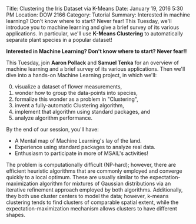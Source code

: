 Title: Clustering the Iris Dataset via K-Means
Date: January 19, 2016 5:30 PM
Location: DOW 2166
Category: Tutorial
Summary: Interested in machine learning?  Don't know where to start?  Never fear!  This Tuesday, we'll introduce you to machine learning and give a brief survey of its various applications.  In particular, we'll use **K-Means Clustering** to automatically separate plant species in a popular dataset!

**Interested in Machine Learning?  Don't know where to start?  Never fear!!**

This Tuesday, join **Aaron Pollack** and **Samuel Tenka** for an overview of machine learning and a brief survey of its various applications. Then we'll dive into
a hands-on Machine Learning project, in which we'll:

 0. visualize a dataset of flower measurements,
 1. wonder how to group the data-points into species,
 2. formalize this wonder as a problem in "Clustering",
 3. invent a fully-automatic Clustering algorithm,
 4. implement that algorithm using standard packages, and
 5. analyze algorithm performance.

By the end of our session, you'll have:

 * A Mental map of Machine Learning's lay of the land.
 * Experience using standard packages to analyze real data.
 * Enthusiasm to participate in more of MSAIL's activities!

The problem is computationally difficult (NP-hard); however, there are efficient heuristic algorithms that are commonly employed and converge quickly to a local optimum. These are usually similar to the expectation-maximization algorithm for mixtures of Gaussian distributions via an iterative refinement approach employed by both algorithms. Additionally, they both use cluster centers to model the data; however, k-means clustering tends to find clusters of comparable spatial extent, while the expectation-maximization mechanism allows clusters to have different shapes.
